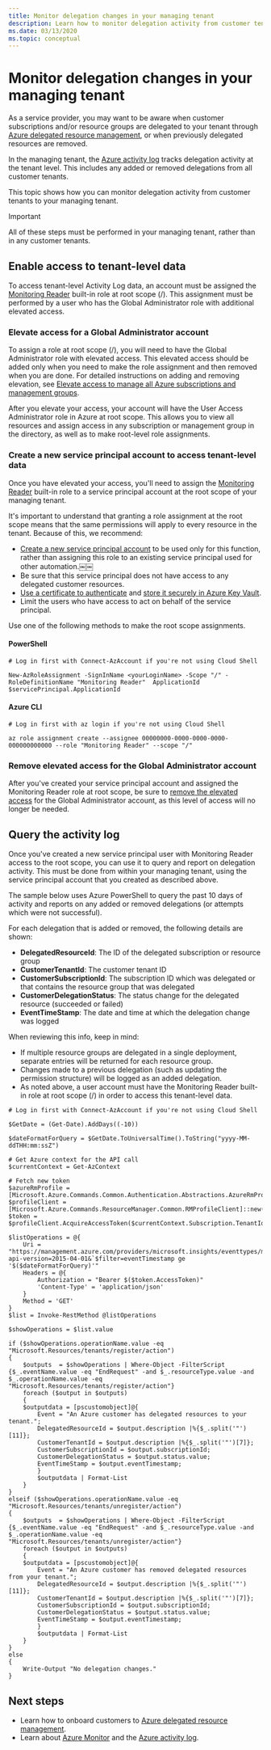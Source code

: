```yaml
---
title: Monitor delegation changes in your managing tenant
description: Learn how to monitor delegation activity from customer tenants to your managing tenant. 
ms.date: 03/13/2020
ms.topic: conceptual
---
```


# Monitor delegation changes in your managing tenant

As a service provider, you may want to be aware when customer subscriptions and/or resource groups are delegated to your tenant through [Azure delegated resource management](../concepts/azure-delegated-resource-management.md), or when previously delegated resources are removed.

In the managing tenant, the [Azure activity log](../../azure-monitor/platform/platform-logs-overview.md) tracks delegation activity at the tenant level. This includes any added or removed delegations from all customer tenants.

This topic shows how you can monitor delegation activity from customer tenants to your managing tenant.

> [!IMPORTANT]
> All of these steps must be performed in your managing tenant, rather than in any customer tenants.

## Enable access to tenant-level data

To access tenant-level Activity Log data, an account must be assigned the [Monitoring Reader](../../role-based-access-control/built-in-roles.md#monitoring-reader) built-in role at root scope (/). This assignment must be performed by a user who has the Global Administrator role with additional elevated access.

### Elevate access for a Global Administrator account

To assign a role at root scope (/), you will need to have the Global Administrator role with elevated access. This elevated access should be added only when you need to make the role assignment and then removed when you are done. For detailed instructions on adding and removing elevation, see [Elevate access to manage all Azure subscriptions and management groups](../../role-based-access-control/elevate-access-global-admin.md).

After you elevate your access, your account will have the User Access Administrator role in Azure at root scope. This allows you to view all resources and assign access in any subscription or management group in the directory, as well as to make root-level role assignments. 

### Create a new service principal account to access tenant-level data

Once you have elevated your access, you'll need to assign the [Monitoring Reader](../../role-based-access-control/built-in-roles.md#monitoring-reader) built-in role to a service principal account at the root scope of your managing tenant.

It's important to understand that granting a role assignment at the root scope means that the same permissions will apply to every resource in the tenant. Because of this, we recommend:

- [Create a new service principal account](../../active-directory/develop/howto-create-service-principal-portal.md) to be used only for this function, rather than assigning this role to an existing service principal used for other automation.￼￼
- Be sure that this service principal does not have access to any delegated customer resources.
- [Use a certificate to authenticate](../../active-directory/develop/howto-create-service-principal-portal.md#certificates-and-secrets) and [store it securely in Azure Key Vault](../../key-vault/key-vault-best-practices.md).
- Limit the users who have access to act on behalf of the service principal.

Use one of the following methods to make the root scope assignments.

#### PowerShell

```azurepowershell-interactive
# Log in first with Connect-AzAccount if you're not using Cloud Shell

New-AzRoleAssignment -SignInName <yourLoginName> -Scope "/" -RoleDefinitionName "Monitoring Reader"  ApplicationId $servicePrincipal.ApplicationId 
```

#### Azure CLI

```azurecli-interactive
# Log in first with az login if you're not using Cloud Shell

az role assignment create --assignee 00000000-0000-0000-0000-000000000000 --role "Monitoring Reader" --scope "/"
```

### Remove elevated access for the Global Administrator account

After you've created your service principal account and assigned the Monitoring Reader role at root scope, be sure to [remove the elevated access](../../role-based-access-control/elevate-access-global-admin.md#remove-elevated-access) for the Global Administrator account, as this level of access will no longer be needed.

## Query the activity log

Once you've created a new service principal user with Monitoring Reader access to the root scope, you can use it to query and report on delegation activity. This must be done from within your managing tenant, using the service principal account that you created as described above.

The sample below uses Azure PowerShell to query the past 10 days of activity and reports on any added or removed delegations (or attempts which were not successful).

For each delegation that is added or removed, the following details are shown:

- **DelegatedResourceId**: The ID of the delegated subscription or resource group
- **CustomerTenantId**: The customer tenant ID
- **CustomerSubscriptionId**: The subscription ID which was delegated or that contains the resource group that was delegated
- **CustomerDelegationStatus**: The status change for the delegated resource (succeeded or failed)
- **EventTimeStamp**: The date and time at which the delegation change was logged

When reviewing this info, keep in mind:

- If multiple resource groups are delegated in a single deployment, separate entries will be returned for each resource group.
- Changes made to a previous delegation (such as updating the permission structure) will be logged as an added delegation.
- As noted above, a user account must have the Monitoring Reader built-in role at root scope (/) in order to access this tenant-level data.

```azurepowershell-interactive
# Log in first with Connect-AzAccount if you're not using Cloud Shell

$GetDate = (Get-Date).AddDays((-10))

$dateFormatForQuery = $GetDate.ToUniversalTime().ToString("yyyy-MM-ddTHH:mm:ssZ")

# Get Azure context for the API call
$currentContext = Get-AzContext

# Fetch new token
$azureRmProfile = [Microsoft.Azure.Commands.Common.Authentication.Abstractions.AzureRmProfileProvider]::Instance.Profile
$profileClient = [Microsoft.Azure.Commands.ResourceManager.Common.RMProfileClient]::new($azureRmProfile)
$token = $profileClient.AcquireAccessToken($currentContext.Subscription.TenantId)

$listOperations = @{
    Uri = "https://management.azure.com/providers/microsoft.insights/eventtypes/management/values?api-version=2015-04-01&`$filter=eventTimestamp ge '$($dateFormatForQuery)'"
    Headers = @{
        Authorization = "Bearer $($token.AccessToken)"
        'Content-Type' = 'application/json'
    }
    Method = 'GET'
}
$list = Invoke-RestMethod @listOperations

$showOperations = $list.value

if ($showOperations.operationName.value -eq "Microsoft.Resources/tenants/register/action")
{
    $outputs  = $showOperations | Where-Object -FilterScript {$_.eventName.value -eq "EndRequest" -and $_.resourceType.value -and $_.operationName.value -eq "Microsoft.Resources/tenants/register/action"}
    foreach ($output in $outputs)
    {
    $outputdata = [pscustomobject]@{
        Event = "An Azure customer has delegated resources to your tenant.";
        DelegatedResourceId = $output.description |%{$_.split('"')[11]};
        CustomerTenantId = $output.description |%{$_.split('"')[7]};
        CustomerSubscriptionId = $output.subscriptionId;
        CustomerDelegationStatus = $output.status.value;
        EventTimeStamp = $output.eventTimestamp;
        }
        $outputdata | Format-List
    }
}
elseif ($showOperations.operationName.value -eq "Microsoft.Resources/tenants/unregister/action") 
{
    $outputs  = $showOperations | Where-Object -FilterScript {$_.eventName.value -eq "EndRequest" -and $_.resourceType.value -and $_.operationName.value -eq "Microsoft.Resources/tenants/unregister/action"}
    foreach ($output in $outputs)
    {
    $outputdata = [pscustomobject]@{
        Event = "An Azure customer has removed delegated resources from your tenant.";
        DelegatedResourceId = $output.description |%{$_.split('"')[11]};
        CustomerTenantId = $output.description |%{$_.split('"')[7]};
        CustomerSubscriptionId = $output.subscriptionId;
        CustomerDelegationStatus = $output.status.value;
        EventTimeStamp = $output.eventTimestamp;
        }
        $outputdata | Format-List
    }
}
else 
{
    Write-Output "No delegation changes."
}
```

## Next steps

- Learn how to onboard customers to [Azure delegated resource management](../concepts/azure-delegated-resource-management.md).
- Learn about [Azure Monitor](../../azure-monitor/index.yml) and the [Azure activity log](../../azure-monitor/platform/platform-logs-overview.md).
